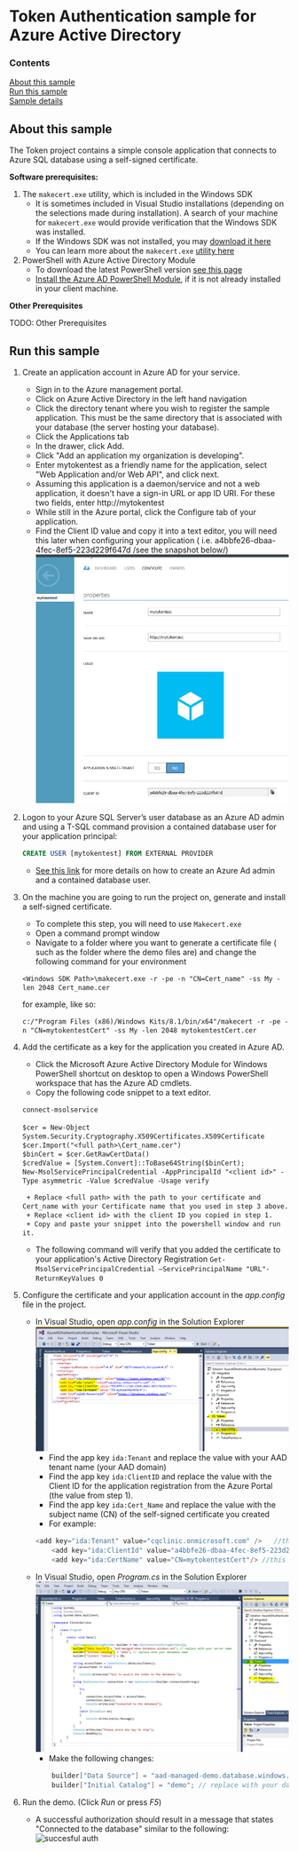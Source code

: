 # Token Authentication sample for Azure Active Directory

### Contents

[About this sample](#about-this-sample)<br/>
[Run this sample](#run-this-sample)<br/>
[Sample details](#sample-details)<br/>

## About this sample

The Token project contains a simple console application that connects to Azure SQL database using a self-signed certificate. 

**Software prerequisites:**


1. The `makecert.exe` utility, which is included in the Windows SDK 
	+ It is sometimes included in Visual Studio installations (depending on the selections made during installation). A search of your machine for `makecert.exe` would provide verification that the Windows SDK was installed. 
	+ If the Windows SDK was not installed, you may [download it here](http://msdn.microsoft.com/en-US/windows/desktop/aa904949)
	+ You can learn more about the `makecert.exe` [utility here](https://msdn.microsoft.com/library/windows/desktop/aa386968.aspx)
2. PowerShell with Azure Active Directory Module
	+ To download the latest PowerShell version [see this page](https://azure.microsoft.com/en-us/documentation/articles/powershell-install-configure/#Install) 
	+ [Install the Azure AD PowerShell Module](https://msdn.microsoft.com/en-us/library/azure/jj151815.aspx), if it is not already installed in your client machine. 

**Other Prerequisites** 

TODO: Other Prerequisites

<a name=run-this-sample></a>
## Run this sample

1.	Create an application account in Azure AD for your service.
	- Sign in to the Azure management portal.
	- Click on Azure Active Directory in the left hand navigation
	- Click the directory tenant where you wish to register the sample application. This must be the same directory that is associated with your database (the server hosting your database).
	- Click the Applications tab
	- In the drawer, click Add.
	- Click "Add an application my organization is developing".
	- Enter mytokentest as a friendly name for the application, select "Web Application and/or Web API", and click next.
	- Assuming this application is a daemon/service and not a web application, it doesn't have a sign-in URL or app ID URI. For these two fields, enter http://mytokentest
	- While still in the Azure portal, click the Configure tab of your application.
	- Find the Client ID value and copy it into a text editor, you will need this later when configuring your application ( i.e.  a4bbfe26-dbaa-4fec-8ef5-223d229f647d  /see the snapshot below/)
![active directory portal Client ID image](/samples/features/security/azure-active-directory-auth/img/azure-active-directory-application-portal.png)

2. Logon to your Azure SQL Server’s user database as an Azure AD admin and using a T-SQL command provision a contained database user for your application principal:
	```sql
	CREATE USER [mytokentest] FROM EXTERNAL PROVIDER
	```
	- [See this link](https://azure.microsoft.com/en-us/documentation/articles/sql-database-aad-authentication/) for more details on how to create an Azure Ad admin and a contained database user.

3. On the machine you are going to run the project on, generate and install a self-signed certificate. 
	- To complete this step, you will need to use `Makecert.exe` 
	- Open a command prompt window
	- Navigate to a folder where you want to generate a certificate file ( such as the folder where the demo files are) and change the following command for your environment 
	```
	<Windows SDK Path>\makecert.exe -r -pe -n "CN=Cert_name" -ss My -len 2048 Cert_name.cer
	```
	for example, like so: 
	```
	c:/"Program Files (x86)/Windows Kits/8.1/bin/x64"/makecert -r -pe -n "CN=mytokentestCert" -ss My -len 2048 mytokentestCert.cer
	```
4. Add the certificate as a key for the application you created in Azure AD. 
	- Click the Microsoft Azure Active Directory Module for Windows PowerShell shortcut on desktop to open a Windows PowerShell workspace that has the Azure AD cmdlets. 
	- Copy the following code snippet to a text editor. 
	``` 
	connect-msolservice
	
	$cer = New-Object System.Security.Cryptography.X509Certificates.X509Certificate
	$cer.Import("<full path>\Cert_name.cer")
	$binCert = $cer.GetRawCertData()
	$credValue = [System.Convert]::ToBase64String($binCert);
	New-MsolServicePrincipalCredential -AppPrincipalId "<client id>" -Type asymmetric -Value $credValue -Usage verify
	```
		+ Replace <full path> with the path to your certificate and Cert_name with your Certificate name that you used in step 3 above. 
		+ Replace <client id> with the client ID you copied in step 1.  
		+ Copy and paste your snippet into the powershell window and run it. 
	- The following command will verify that you added the certificate to your application's Active Directory Registration
	``` Get-MsolServicePrincipalCredential –ServicePrincipalName "URL"-ReturnKeyValues 0 ``` 

5. Configure the certificate and your application account in the *app.config* file in the project. 
	+ In Visual Studio, open *app.config* in the Solution Explorer
	![App.config file highlights](/samples/features/security/azure-active-directory-auth/img/app-config-key-value-example.png)
		- Find the app key `ida:Tenant` and replace the value with your AAD tenant name (your AAD domain)
		- Find the app key `ida:ClientID` and replace the value with the Client ID for the application registration from the Azure Portal (the value from step 1). 
		- Find the app key `ida:Cert_Name` and replace the value with the subject name (CN) of the self-signed certificate you created
		- For example: 
		```csharp
		<add key="ida:Tenant" value="cqclinic.onmicrosoft.com" />   //this is the AAD domain
	    	<add key="ida:ClientId" value="a4bbfe26-dbaa-4fec-8ef5-223d229f647d"/>  //this is the Client ID
    		<add key="ida:CertName" value="CN=mytokentestCert"/> //this is the Cert_name use by makecert.exe
		```
	+ In Visual Studio, open *Program.cs* in the Solution Explorer
	![Program.cs field highlights](/samples/features/security/azure-active-directory-auth/img/program-cs-builder-highlight.png)
		- Make the following changes: 
		```csharp
		    builder["Data Source"] = "aad-managed-demo.database.windows.net"; // replace with your server name
		    builder["Initial Catalog"] = "demo"; // replace with your database name
		```
6. Run the demo. (Click *Run* or press *F5*)
	+ A successful authorization should result in a message that states "Connected to the database" similar to the following: 
	![succesful auth](/samples/features/security/azure-active-directory-auth/token-press-any-key-to-stop.png)
